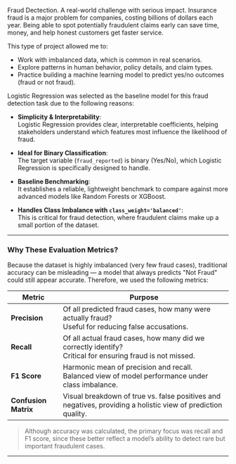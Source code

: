 Fraud Dectection. A real-world challenge with serious impact. Insurance fraud is a major problem for companies, costing billions of dollars each year. Being able to spot potentially fraudulent claims early can save time, money, and help honest customers get faster service.

This type of project allowed me to:
- Work with imbalanced data, which is common in real scenarios.
- Explore patterns in human behavior, policy details, and claim types.
- Practice building a machine learning model to predict yes/no outcomes (fraud or not fraud).


Logistic Regression was selected as the baseline model for this fraud detection task due to the following reasons:

- **Simplicity & Interpretability**:  
  Logistic Regression provides clear, interpretable coefficients, helping stakeholders understand which features most influence the likelihood of fraud.

- **Ideal for Binary Classification**:  
  The target variable (`fraud_reported`) is binary (Yes/No), which Logistic Regression is specifically designed to handle.

- **Baseline Benchmarking**:  
  It establishes a reliable, lightweight benchmark to compare against more advanced models like Random Forests or XGBoost.

- **Handles Class Imbalance with `class_weight='balanced'`**:  
  This is critical for fraud detection, where fraudulent claims make up a small portion of the dataset.

---

### Why These Evaluation Metrics?

Because the dataset is highly imbalanced (very few fraud cases), traditional accuracy can be misleading — a model that always predicts "Not Fraud" could still appear accurate. Therefore, we used the following metrics:

| Metric         | Purpose                                                                 |
|----------------|-------------------------------------------------------------------------|
| **Precision**  | Of all predicted fraud cases, how many were actually fraud? <br>Useful for reducing false accusations. |
| **Recall**     | Of all actual fraud cases, how many did we correctly identify? <br>Critical for ensuring fraud is not missed. |
| **F1 Score**   | Harmonic mean of precision and recall. <br>Balanced view of model performance under class imbalance. |
| **Confusion Matrix** | Visual breakdown of true vs. false positives and negatives, providing a holistic view of prediction quality. |

> Although accuracy was calculated, the primary focus was recall and F1 score, since these better reflect a model’s ability to detect rare but important fraudulent cases.

---
